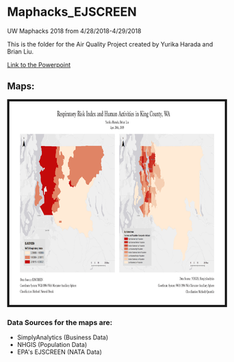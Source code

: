 # Maphacks_EJSCREEN
UW Maphacks 2018 from 4/28/2018-4/29/2018

This is the folder for the Air Quality Project created by Yurika Harada and Brian Liu.


[Link to the Powerpoint](https://docs.google.com/presentation/d/10xX5o6HXSMhQ_25ueimh1k60wK2-KmiOcJhjQFVUumw/edit?usp=sharing)

## Maps:
<img src="https://github.com/ymharada/Maphacks_EJSCREEN/blob/master/Maphack_EJSCREEN2.png" 
alt="Air Pollution Map" width="840" height="475" border="5" /></br>

### Data Sources for the maps are:
- SimplyAnalytics (Business Data)
- NHGIS (Population Data)
- EPA's EJSCREEN (NATA Data)
